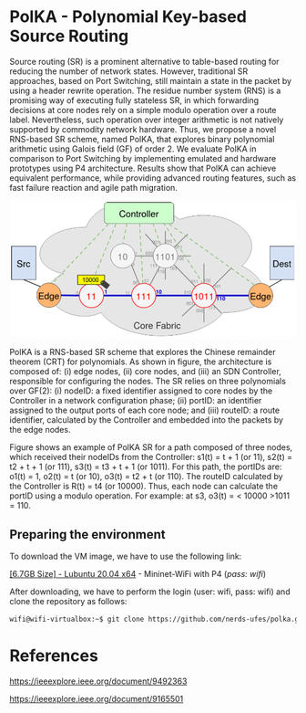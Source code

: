 # PolKA - Polynomial Key-based Source Routing

Source routing (SR) is a prominent alternative to table-based routing for reducing the number of network states. However, traditional SR approaches, based on Port Switching, still maintain a state in the packet by using a header rewrite operation. The residue number system (RNS) is a promising way of executing fully stateless SR, in which forwarding decisions at core nodes rely on a simple modulo operation over a route label. Nevertheless, such operation over integer arithmetic is not natively supported by commodity network hardware. Thus, we propose a novel RNS-based SR scheme, named PolKA, that explores binary polynomial arithmetic using Galois field (GF) of order 2. We evaluate PolKA in comparison to Port Switching by implementing emulated and hardware prototypes using P4 architecture. Results show that PolKA can achieve equivalent performance, while providing advanced routing features, such as fast failure reaction and agile path migration.

![Example of polka_sr](./mininet/figures/architecture.png)

PolKA is a RNS-based SR scheme that explores the Chinese remainder theorem (CRT) for polynomials. As shown in figure, the architecture is composed of: (i) edge nodes, (ii) core nodes, and (iii) an SDN Controller, responsible for configuring the nodes. The SR relies on three polynomials over GF(2): (i) nodeID: a fixed identifier assigned to core nodes by the Controller in a network configuration phase; (ii) portID: an identifier assigned to the output ports of each core node; and (iii) routeID: a route identifier, calculated by the Controller and embedded into the packets by the edge nodes.

Figure shows an example of PolKA SR for a path composed of three nodes, which received their nodeIDs from the Controller: s1(t) = t + 1 (or 11), s2(t) = t2 + t + 1 (or 111), s3(t) = t3 + t + 1 (or 1011). For this path, the portIDs are: o1(t) = 1, o2(t) = t (or 10), o3(t) = t2 + t (or 110). The routeID calculated by the Controller is R(t) = t4 (or 10000). Thus, each node can calculate the portID using a modulo operation. For example: at s3, o3(t) = < 10000 >1011 = 110.

## Preparing the environment

To download the VM image, we have to use the following link:

[[6.7GB Size] - Lubuntu 20.04 x64](https://drive.google.com/file/d/1oozRqFO2KjjxW0Ob47d6Re4i6ay1wdwg/view?usp=sharing) - Mininet-WiFi with P4 (_pass: wifi_)

After downloading, we have to perform the login (user: wifi, pass: wifi) and clone the repository as follows:

```sh
wifi@wifi-virtualbox:~$ git clone https://github.com/nerds-ufes/polka.git
```

# References

https://ieeexplore.ieee.org/document/9492363

https://ieeexplore.ieee.org/document/9165501
